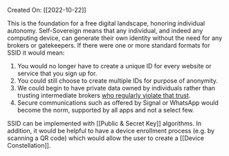 Created On: [[2022-10-22]] 

This is the foundation for a free digital landscape, honoring individual autonomy.  Self-Sovereign means that any individual, and indeed any computing device, can generate their own identity without the need for any brokers or gatekeepers.  If there were one or more standard formats for SSID it would mean:

1. You would no longer have to create a unique ID for every website or service that you sign up for.
2. You could still choose to create multiple IDs for purpose of anonymity.
3. We could begin to have private data owned by individuals rather than trusting intermediate brokers [who regularly violate that trust](https://en.wikipedia.org/wiki/Facebook%E2%80%93Cambridge_Analytica_data_scandal).
4. Secure communications such as offered by Signal or WhatsApp would become the norm, supported by all apps and not a select few.

SSID can be implemented with [[Public & Secret Key]] algorithms.  In addition, it would be helpful to have a device enrollment process (e.g. by scanning a QR code) which would allow the user to create a [[Device Constellation]].